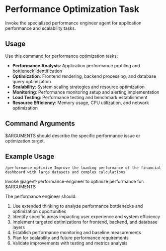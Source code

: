 # Performance Optimization Task

Invoke the specialized performance engineer agent for application performance and scalability tasks.

## Usage
Use this command for performance optimization tasks:

- **Performance Analysis**: Application performance profiling and bottleneck identification
- **Optimization**: Frontend rendering, backend processing, and database query optimization
- **Scalability**: System scaling strategies and resource optimization
- **Monitoring**: Performance monitoring setup and alerting implementation
- **Load Testing**: Performance testing and benchmark establishment
- **Resource Efficiency**: Memory usage, CPU utilization, and network optimization

## Command Arguments
$ARGUMENTS should describe the specific performance issue or optimization target.

## Example Usage
```
/performance-optimize Improve the loading performance of the financial dashboard with large datasets and complex calculations
```

Invoke @agent-performance-engineer to optimize performance for: $ARGUMENTS

The performance engineer should:
1. Use extended thinking to analyze performance bottlenecks and optimization opportunities
2. Identify specific areas impacting user experience and system efficiency
3. Implement targeted optimizations for frontend, backend, and database layers
4. Establish performance monitoring and baseline measurements
5. Plan for scalability and future performance requirements
6. Validate improvements with testing and metrics analysis